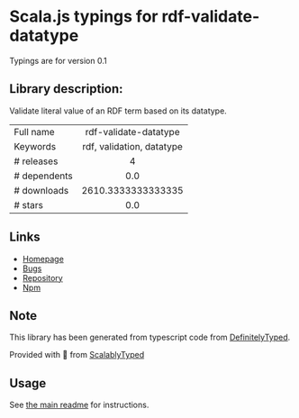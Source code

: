 
# Scala.js typings for rdf-validate-datatype

Typings are for version 0.1

## Library description:
Validate literal value of an RDF term based on its datatype.

|                    |                 |
| ------------------ | :-------------: |
| Full name          | rdf-validate-datatype |
| Keywords           | rdf, validation, datatype |
| # releases         | 4 |
| # dependents       | 0.0 |
| # downloads        | 2610.3333333333335 |
| # stars            | 0.0 |

## Links
- [Homepage](https://github.com/zazuko/rdf-validate-datatype#readme)
- [Bugs](https://github.com/zazuko/rdf-validate-datatype/issues)
- [Repository](https://github.com/zazuko/rdf-validate-datatype)
- [Npm](https://www.npmjs.com/package/rdf-validate-datatype)
    


## Note
This library has been generated from typescript code from [DefinitelyTyped](https://definitelytyped.org).

Provided with :purple_heart: from [ScalablyTyped](https://github.com/oyvindberg/ScalablyTyped)

## Usage
See [the main readme](../../readme.md) for instructions.


